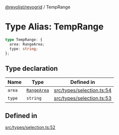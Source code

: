 [@revolist/revogrid](README.md) / TempRange

# Type Alias: TempRange

```ts
type TempRange: {
  area: RangeArea;
  type: string;
};
```

## Type declaration

| Name | Type | Defined in |
| ------ | ------ | ------ |
| `area` | [`RangeArea`](TypeAlias.RangeArea.md) | [src/types/selection.ts:54](https://github.com/revolist/revogrid/blob/7c04a51ec5214ac7292502c14a49e3fb70d452cb/src/types/selection.ts#L54) |
| `type` | `string` | [src/types/selection.ts:53](https://github.com/revolist/revogrid/blob/7c04a51ec5214ac7292502c14a49e3fb70d452cb/src/types/selection.ts#L53) |

## Defined in

[src/types/selection.ts:52](https://github.com/revolist/revogrid/blob/7c04a51ec5214ac7292502c14a49e3fb70d452cb/src/types/selection.ts#L52)
